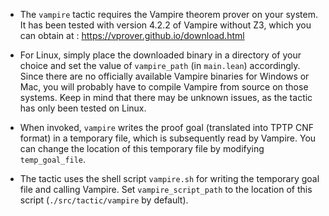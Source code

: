 - The `vampire` tactic requires the Vampire theorem prover on your system. It has been tested with version 4.2.2 of Vampire without Z3, which you can obtain at : https://vprover.github.io/download.html

- For Linux, simply place the downloaded binary in a directory of your choice and set the value of `vampire_path` (in `main.lean`) accordingly. Since there are no officially available Vampire binaries for Windows or Mac, you will probably have to compile Vampire from source on those systems. Keep in mind that there may be unknown issues, as the tactic has only been tested on Linux.

- When invoked, `vampire` writes the proof goal (translated into TPTP CNF format) in a temporary file, which is subsequently read by Vampire. You can change the location of this temporary file by modifying `temp_goal_file`.

- The tactic uses the shell script `vampire.sh` for writing the temporary goal file and calling Vampire. Set `vampire_script_path` to the location of this script (`./src/tactic/vampire` by default).
